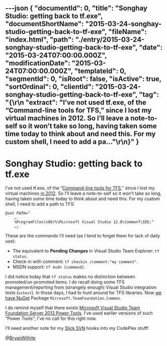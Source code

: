 ---json
{
  "documentId": 0,
  "title": "Songhay Studio: getting back to tf.exe",
  "documentShortName": "2015-03-24-songhay-studio-getting-back-to-tf-exe",
  "fileName": "index.html",
  "path": "./entry/2015-03-24-songhay-studio-getting-back-to-tf-exe",
  "date": "2015-03-24T07:00:00.000Z",
  "modificationDate": "2015-03-24T07:00:00.000Z",
  "templateId": 0,
  "segmentId": 0,
  "isRoot": false,
  "isActive": true,
  "sortOrdinal": 0,
  "clientId": "2015-03-24-songhay-studio-getting-back-to-tf-exe",
  "tag": "{\r\n  \"extract\": \"I’ve not used tf.exe, of the “Command-line tools for TFS,” since I lost my virtual machines in 2012. So I’ll leave a note-to-self so it won’t take so long, having taken some time today to think about and need this. For my custom shell, I need to add a pa...\"\r\n}"
}
---

# Songhay Studio: getting back to tf.exe

I’ve not used tf.exe, of the “[Command-line tools for TFS](https://msdn.microsoft.com/en-us/library/ms253088.aspx),” since I lost my virtual machines [in 2012](http://songhayblog.azurewebsites.net/Entry/Show/the-songhay-home-drive-on-a-new-vm). So I’ll leave a note-to-self so it won’t take so long, having taken some time today to think about and need this. For my custom shell, I need to add a path to TFS:

```plaintext
@set PATH=^
    …
    %ProgramFiles(x86)%\Microsoft Visual Studio 12.0\Common7\IDE;^
    …;
```

These are the commands I’ll need (as I tend to forget them for lack of daily use):

* The equivalent to **Pending Changes** in Visual Studio Team Explorer: `tf status`.
* Check-in with comment: `tf checkin /comment:"my comment"`.
* MSDN support: `tf msdn [command]`.

I did notice today that `tf status` makes no distinction between promoted/un-promoted items. I do recall doing some TFS management/reporting from (strangely enough) Visual Studio integration tests (`vstest`). In those days, I had to hunt around for TFS libraries. Now [we have NuGet](http://www.nuget.org/packages/Microsoft.TeamFoundation.Common/) Package `Microsoft.TeamFoundation.Common`.

I do remind myself that there exists [Microsoft Visual Studio Team Foundation Server 2013 Power Tools](https://visualstudiogallery.msdn.microsoft.com/f017b10c-02b4-4d6d-9845-58a06545627f). I’ve used earlier versions of such “Power Tools”; I’ve no call for this right now.

I’ll need another note for my [Slick SVN](https://sliksvn.com/support-category/sliksvn-client/) hooks into my CodePlex stuff!

@[BryanWilhite](https://twitter.com/BryanWilhite)
